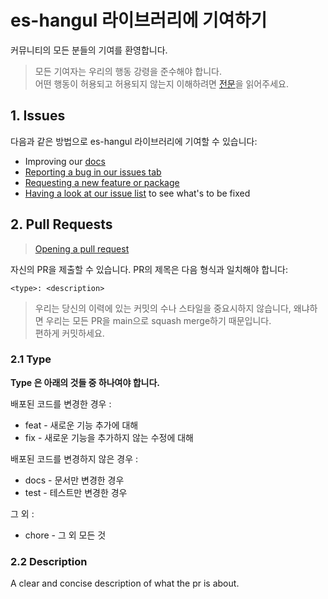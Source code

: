 # es-hangul 라이브러리에 기여하기

커뮤니티의 모든 분들의 기여를 환영합니다.

> 모든 기여자는 우리의 행동 강령을 준수해야 합니다.
> <br/>어떤 행동이 허용되고 허용되지 않는지 이해하려면 [전문](./CODE_OF_CONDUCT.md)을 읽어주세요.

## 1. Issues

다음과 같은 방법으로 es-hangul 라이브러리에 기여할 수 있습니다:

- Improving our [docs](https://slash.page)
- [Reporting a bug in our issues tab](https://github.com/toss/slash/issues/new/choose)
- [Requesting a new feature or package](https://github.com/toss/slash/issues/new/choose)
- [Having a look at our issue list](https://github.com/toss/slash/issues) to see what's to be fixed

## 2. Pull Requests

> [Opening a pull request](https://github.com/toss/slash/compare) <br/>

자신의 PR을 제출할 수 있습니다. PR의 제목은 다음 형식과 일치해야 합니다:

```
<type>: <description>
```

> 우리는 당신의 이력에 있는 커밋의 수나 스타일을 중요시하지 않습니다, 왜냐하면 우리는 모든 PR을 main으로 squash merge하기 때문입니다. <br/>
> 편하게 커밋하세요.

### 2.1 Type

**Type 은 아래의 것들 중 하나여야 합니다.**

배포된 코드를 변경한 경우 :

- feat - 새로운 기능 추가에 대해
- fix - 새로운 기능을 추가하지 않는 수정에 대해

배포된 코드를 변경하지 않은 경우 :

- docs - 문서만 변경한 경우
- test - 테스트만 변경한 경우

그 외 :

- chore - 그 외 모든 것

### 2.2 Description

A clear and concise description of what the pr is about.
